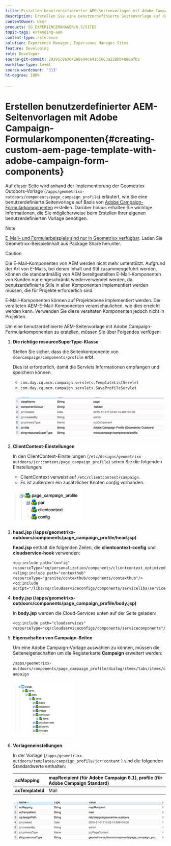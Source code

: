 ```yaml
---
title: Erstellen benutzerdefinierter AEM-Seitenvorlagen mit Adobe Campaign-Formularkomponenten
description: Erstellen Sie eine benutzerdefinierte Seitenvorlage auf der Basis von Adobe Campaign-Formularkomponenten.
contentOwner: User
products: SG_EXPERIENCEMANAGER/6.5/SITES
topic-tags: extending-aem
content-type: reference
solution: Experience Manager, Experience Manager Sites
feature: Developing
role: Developer
source-git-commit: 29391c8e3042a8a04c64165663a228bb4886afb5
workflow-type: tm+mt
source-wordcount: '313'
ht-degree: 100%

---
```


# Erstellen benutzerdefinierter AEM-Seitenvorlagen mit Adobe Campaign-Formularkomponenten{#creating-custom-aem-page-template-with-adobe-campaign-form-components}

Auf dieser Seite wird anhand der Implementierung der Geometrixx Outdoors-Vorlage (`/apps/geometrixx-outdoors/components/page_campaign_profile`) erläutert, wie Sie eine benutzerdefinierte Seitenvorlage auf Basis von [Adobe Campaign-Formularkomponenten](/help/sites-authoring/adobe-campaign-components.md) erstellen. Darüber hinaus erhalten Sie wichtige Informationen, die Sie möglicherweise beim Erstellen Ihrer eigenen benutzerdefinierten Vorlage benötigen.

>[!NOTE]
>
>[E-Mail- und Formularbeispiele sind nur in Geometrixx verfügbar](/help/sites-developing/we-retail.md). Laden Sie Geometrixx-Beispielinhalt aus Package Share herunter.

>[!CAUTION]
>
>Die E-Mail-Komponenten von AEM werden nicht mehr unterstützt. Aufgrund der Art von E-Mails, bei denen Inhalt und Stil zusammengeführt werden, können die standardmäßig von AEM bereitgestellten E-Mail-Komponenten von Kunden nur eingeschränkt wiederverwendet werden, da benutzerdefinierte Stile in allen Komponenten implementiert werden müssen, die für Projekte erforderlich sind.
>
>E-Mail-Komponenten können auf Projektebene implementiert werden. Die veralteten AEM-E-Mail-Komponenten veranschaulichen, wie dies erreicht werden kann. Verwenden Sie diese veralteten Komponenten jedoch nicht in Projekten.


Um eine benutzerdefinierte AEM-Seitenvorlage mit Adobe Campaign-Formularkomponenten zu erstellen, müssen Sie über Folgendes verfügen:

1. **Die richtige resourceSuperType-Klasse**

   Stellen Sie sicher, dass die Seitenkomponente von `mcm/campaign/components/profile` erbt.

   Dies ist erforderlich, damit die Servlets Informationen empfangen und speichern können.

   * `com.day.cq.mcm.campaign.servlets.TemplateListServlet`
   * `com.day.cq.mcm.campaign.servlets.SaveProfileServlet`

   ![chlimage_1-201](assets/chlimage_1-201.png)

1. **ClientContext-Einstellungen**

   In den ClientContext-Einstellungen (`/etc/designs/geometrixx-outdoors/jcr:content/page_campaign_profile`) sehen Sie die folgenden Einstellungen:

   * ClientContext verweist auf `/etc/clientcontext/campaign`.
   * Es ist außerdem ein zusätzlicher Knoten *config* vorhanden.

   ![chlimage_1-202](assets/chlimage_1-202.png)

1. **head.jsp (/apps/geometrixx-outdoors/components/page_campaign_profile/head.jsp)**

   **head.jsp** enthält die folgenden Zeilen, die **clientcontext-config** und **cloudservice-hook** verwenden:

   ```
   <cq:include path="config" resourceType="cq/personalization/components/clientcontext_optimized/config"/>
   <sling:include path="contexthub" resourceType="granite/contexthub/components/contexthub"/>
   <cq:include script="/libs/cq/cloudserviceconfigs/components/servicelibs/servicelibs.jsp"/>
   ```

1. **body.jsp (/apps/geometrixx-outdoors/components/page_campaign_profile/body.jsp)**

   In **body.jsp** werden die Cloud-Services unten auf der Seite geladen:

   ```
   <cq:include path="cloudservices" resourceType="cq/cloudserviceconfigs/components/servicecomponents"/>
   ```

1. **Eigenschaften von Campaign-Seiten**

   Um eine Adobe Campaign-Vorlage auswählen zu können, müssen die Seiteneigenschaften um die Registerkarte **Campaign** erweitert werden:

   `/apps/geometrixx-outdoors/components/page_campaign_profile/dialog/items/tabs/items/campaign`

   ![chlimage_1-203](assets/chlimage_1-203.png)

1. **Vorlageneinstellungen**.

   In der Vorlage (`/apps/geometrixx-outdoors/templates/campaign_profile/jcr:content` ) sind die folgenden Standardwerte enthalten:

   | **acMapping** | mapRecipient (für Adobe Campaign 6.1), profile (für Adobe Campaign Standard) |
   |---|---|
   | **acTemplateId** | Mail |

   ![chlimage_1-204](assets/chlimage_1-204.png)
